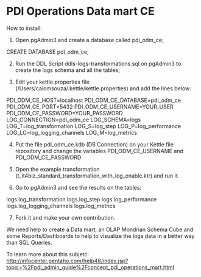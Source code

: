 PDI Operations Data mart CE
======================



How to install:

1) Open pgAdmin3 and create a database called pdi_odm_ce;

CREATE DATABASE pdi_odm_ce;

2) Run the DDL Script ddls-logs-transformations.sql on pgAdmin3 to create the logs schema and all the tables;

3) Edit your kettle.properties file (/Users/caiomsouza/.kettle/kettle.properties) and add the lines below:

PDI_ODM_CE_HOST=localhost
PDI_ODM_CE_DATABASE=pdi_odm_ce
PDI_ODM_CE_PORT=5432
PDI_ODM_CE_USERNAME=YOUR_USER
PDI_ODM_CE_PASSWORD=YOUR_PASSWORD
LOG_CONNECTION=pdi_odm_ce
LOG_SCHEMA=logs
LOG_T=log_transformation
LOG_S=log_step
LOG_P=log_performance
LOG_LC=log_logging_channels
LOG_M=log_metrics

4) Put the file pdi_odm_ce.kdb (DB Connection) on your Kettle file repository and change the variables PDI_ODM_CE_USERNAME and  PDI_ODM_CE_PASSWORD

5) Open the example transformation (t_it4biz_standard_transformation_with_log_enable.ktr) and run it.

6) Go to pgAdmin3 and see the results on the tables:

logs.log_transformation
logs.log_step
logs.log_performance
logs.log_logging_channels
logs.log_metrics

7) Fork it and make your own contribution.

We need help to create a Data mart, an OLAP Mondrian Schema Cube and some Reports/Dashboards to help to visualize the logs data in a better way than SQL Queries. 

To learn more about this subjetc:
http://infocenter.pentaho.com/help48/index.jsp?topic=%2Fpdi_admin_guide%2Fconcept_pdi_operations_mart.html
